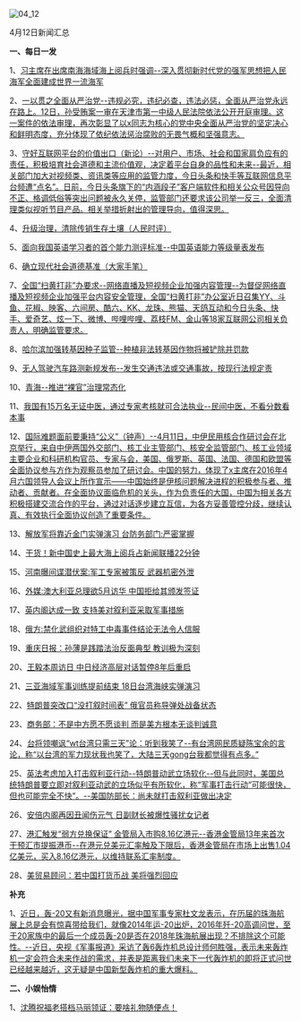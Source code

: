 ![04_12](F:\学习资料\局势分析\每日新闻汇总\2018\04_12.jpg)

4月12日新闻汇总

**一、每日一发**

1、[习主席在出席南海海域海上阅兵时强调--深入贯彻新时代党的强军思想把人民海军全面建成世界一流海军](http://paper.people.com.cn/rmrb/html/2018-04/13/nw.D110000renmrb_20180413_2-01.htm)

2、[一以贯之全面从严治党--违规必究，违纪必查，违法必惩，全面从严治党永远在路上。12日，孙受贿案一审在天津市第一中级人民法院依法公开开庭审理。这一案件的依法审理，再次彰显了以x同志为核心的党中央全面从严治党的坚定决心和鲜明态度，充分体现了依纪依法惩治腐败的无畏气概和坚强意志。](http://paper.people.com.cn/rmrb/html/2018-04/13/nw.D110000renmrb_20180413_4-04.htm)

3、[守好互联网平台的价值出口（新论）--对用户、市场、社会和国家肩负应有的责任，积极培育社会道德和主流价值观，决定着平台自身的品性和未来--最近，相关部门加大对视频类、资讯类等应用的监管力度，今日头条和快手等互联网信息平台频遭“点名”。日前，今日头条旗下的“内涵段子”客户端软件和相关公众号因导向不正、格调低俗等突出问题被永久关停，监管部门还要求该公司举一反三，全面清理类似视听节目产品。相关举措折射出的管理导向，值得深思。](http://paper.people.com.cn/rmrb/html/2018-04/13/nw.D110000renmrb_20180413_1-05.htm)

4、[升级治理，清除传销生存土壤（人民时评）](http://paper.people.com.cn/rmrb/html/2018-04/13/nw.D110000renmrb_20180413_2-05.htm)

5、[面向我国英语学习者的首个能力测评标准--中国英语能力等级量表发布](http://paper.people.com.cn/rmrb/html/2018-04/13/nw.D110000renmrb_20180413_5-06.htm)

6、[确立现代社会道德基准（大家手笔）](http://paper.people.com.cn/rmrb/html/2018-04/13/nw.D110000renmrb_20180413_2-07.htm)

7、[全国“扫黄打非”办要求--网络直播及短视频企业加强内容管理--为督促网络直播及短视频企业加强平台内容安全管理，全国“扫黄打非”办公室近日召集YY、斗鱼、花椒、映客、六间房、酷六、KK、龙珠、熊猫、天鸽互动和今日头条、快手、爱奇艺、炫一下、微博、哔哩哔哩、荔枝FM、金山等18家互联网公司相关负责人，明确监管要求。](http://paper.people.com.cn/rmrb/html/2018-04/12/nw.D110000renmrb_20180412_3-10.htm)

8、[哈尔滨加强转基因种子监管--种植非法转基因作物将被铲除并罚款](http://paper.people.com.cn/rmrb/html/2018-04/13/nw.D110000renmrb_20180413_3-10.htm)

9、[无人驾驶汽车路测新规发布--发生交通违法或交通事故，按现行法规定责](http://paper.people.com.cn/rmrb/html/2018-04/13/nw.D110000renmrb_20180413_2-11.htm)

10、[青海--推进“裸官”治理常态化](http://paper.people.com.cn/rmrb/html/2018-04/13/nw.D110000renmrb_20180413_4-11.htm)

11、[我国有15万名无证中医，通过专家考核就可合法执业--民间中医，不看分数看本事](http://paper.people.com.cn/rmrb/html/2018-04/13/nw.D110000renmrb_20180413_1-18.htm)

12、[国际难题面前要秉持“公义”（钟声）--4月11日，中伊民用核合作研讨会在北京举行，来自中伊两国外交部门、核工业主管部门、核安全监管部门、核工业领域主要企业和科研机构官员、专家与会，美国、俄罗斯、英国、法国、德国和欧盟等全面协议参与方作为观察员参加了研讨会。中国的努力，体现了x主席在2016年4月六国领导人会议上所作宣示——中国始终是伊核问题解决进程的积极参与者、推动者、贡献者。在全面协议面临危机的关头，作为负责任的大国，中国为相关各方积极搭建交流合作的平台，通过对话逐步建立互信，为各方妥善管控分歧，继续认真、有效执行全面协议创造了重要条件。](http://paper.people.com.cn/rmrb/html/2018-04/13/nw.D110000renmrb_20180413_1-21.htm)

13、[解放军将靠近金门实弹演习 台防务部门:严密掌握](http://news.163.com/18/0412/22/DF7PT8PJ0001899N.html)

14、[干货！新中国史上最大海上阅兵占新闻联播22分钟](http://news.163.com/18/0413/01/DF81TTOL0001875N.html)

15、[河南曝间谍潜伏案:军工专家被策反 武器机密外泄](http://news.163.com/18/0412/20/DF7J7AH00001875N.html)

16、[外媒:澳大利亚总理欲5月访华 中国拒给其颁发签证](http://news.163.com/18/0412/12/DF6L8H1V0001875O.html)

17、[英内阁达成一致 支持美对叙利亚采取军事措施](http://news.163.com/18/0413/05/DF8F4O3P0001875O.html)

18、[俄方:禁化武组织对特工中毒事件结论无法令人信服](http://news.163.com/18/0413/00/DF7VOP8C00018AOQ.html)

19、[重庆日报：孙薄是践踏法治反面典型 教训极为深刻](http://news.163.com/18/0413/07/DF8MH18Q0001875N.html)

20、[王毅本周访日 中日经济高层对话暂停8年后重启](http://news.163.com/18/0412/21/DF7M1O6K000187VE.html)

21、[三亚海域军事训练提前结束 18日台湾海峡实弹演习](http://news.ifeng.com/a/20180412/57516340_0.shtml)

22、[特朗普突改口“没打叙时间表” 俄官员称导弹处战备状态](http://news.ifeng.com/a/20180413/57527414_0.shtml)

23、[商务部：不是中方愿不愿谈判 而是美方根本无谈判诚意](http://www.zaobao.com/realtime/china/story20180412-850224)

24、[台将领嘲讽“wt台湾只需三天”论：听到我笑了--有台湾网民质疑陈宝余的言论，称“以台湾的军力现状我也笑了，大陆三天gong台我都觉得有点多。”](http://www.zaobao.com/realtime/china/story20180412-850278)

25、[英法考虑加入打击叙利亚行动--特朗普动武立场软化--但与此同时，美国总统特朗普要立即对叙利亚动武的立场似乎有所软化，称“军事打击行动“可能很快，但也可能完全不快”。--美国防部长：尚未就打击叙利亚做出决定](http://www.zaobao.com/news/world/story20180413-850366)

26、[安倍内阁再因丑闻伤元气 日副财长被爆性骚扰女记者](http://www.zaobao.com/news/world/story20180413-850368)

27、[港汇触发“弱方兑换保证” 金管局入市购8.16亿港元--香港金管局13年来首次干预汇市提振港币--在港元兑美元汇率触及下限后，香港金管局在市场上出售1.04亿美元，买入8.16亿港元，以维持联系汇率制度。](http://www.zaobao.com/finance/china/story20180413-850445)

28、[美贸易顾问：若中国打货币战 美将强烈回应](http://www.zaobao.com/realtime/china/story20180412-850178)



**补充**

1、[近日，轰-20又有新消息曝光，据中国军事专家杜文龙表示，在历届的珠海航展上总是会有惊喜带给我们，就像2014年运-20出炉，2016年歼-20高调问世，至于20家族中的最后一个成员轰-20是否在2018年珠海航展出现？不排除这个可能性。--近日，央视《军事报道》采访了轰6轰炸机总设计师何胜强，表示未来轰炸机一定会符合未来作战的需求，并表是距离我们未来下一代轰炸机的即将正式问世已经越来越近，这无疑是中国新型轰炸机的重大爆料。](https://baijia.baidu.com/s?id=1597132559456720345&wfr=pc&fr=app_lst)



**二、小娱怡情**

1、[沈腾祝福老搭档马丽领证：要啥礼物随便点！](http://movie.67.com/hyzx/2018/04/12/914447.html)